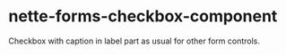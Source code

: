# nette-forms-checkbox-component
Checkbox with caption in label part as usual for other form controls.
